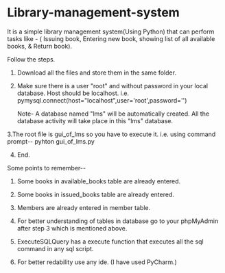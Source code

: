 # Library-management-system
It is a simple library management system(Using Python) that can perform tasks like - ( Issuing book, Entering new book, showing list of all available books, &amp; Return book).

Follow the steps.
  1. Download all the files and store them in the same folder.
  
  2. Make sure there is a user "root" and without password in your local database. Host should be localhost.
     i.e.   pymysql.connect(host="localhost",user='root',password='')
     
     Note- A database named "lms" will be automatically created. All the database activity will take place in this "lms" database.
     
  3.The root file is gui_of_lms so you have to execute it. 
    i.e. using command prompt--
         pyhton gui_of_lms.py
         
  4. End.
  
  
  Some points to remember--
  
  1. Some books in available_books table are already entered.
  
  2. Some books in issued_books table are already entered.
  
  3. Members are already entered in member table.
  
  4. For better understanding of tables in database go to your phpMyAdmin after step 3 which is mentioned above.
  
  4. ExecuteSQLQuery has a execute function that executes all the sql command in any sql script.
  
  5. For better redability use any ide. (I have used PyCharm.)
